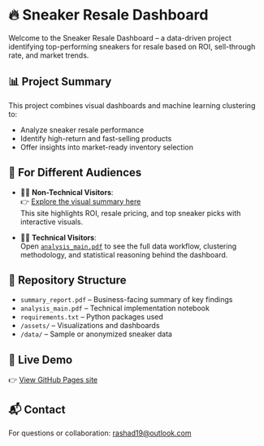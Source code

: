 # 🔥 Sneaker Resale Dashboard

Welcome to the Sneaker Resale Dashboard – a data-driven project identifying top-performing sneakers for resale based on ROI, sell-through rate, and market trends.

## 📊 Project Summary
This project combines visual dashboards and machine learning clustering to:
- Analyze sneaker resale performance
- Identify high-return and fast-selling products
- Offer insights into market-ready inventory selection

## 👥 For Different Audiences

- 🧑‍💼 **Non-Technical Visitors**:  
  👉 [Explore the visual summary here](https://rashad1019.github.io/sneaker-analysis/)  
  This site highlights ROI, resale pricing, and top sneaker picks with interactive visuals.

- 🧑‍🔬 **Technical Visitors**:  
  Open [`analysis_main.pdf`](./analysis_main.pdf) to see the full data workflow, clustering methodology, and statistical reasoning behind the dashboard.

## 📁 Repository Structure
- `summary_report.pdf` – Business-facing summary of key findings
- `analysis_main.pdf` – Technical implementation notebook
- `requirements.txt` – Python packages used
- `/assets/` – Visualizations and dashboards
- `/data/` – Sample or anonymized sneaker data

## 🔗 Live Demo
👉 [View GitHub Pages site](https://rashad1019.github.io/sneaker-analysis/)

## 📬 Contact
For questions or collaboration: rashad19@outlook.com
